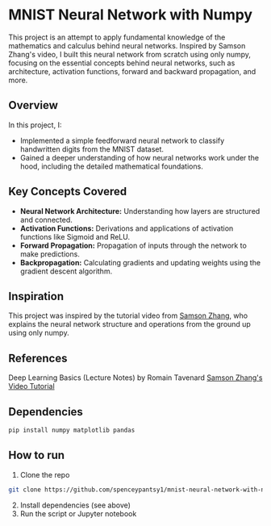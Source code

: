 # MNIST Neural Network with Numpy
This project is an attempt to apply fundamental knowledge of the mathematics and calculus behind neural networks. Inspired by Samson Zhang's video, I built this neural network from scratch using only numpy, focusing on the essential concepts behind neural networks, such as architecture, activation functions, forward and backward propagation, and more.

## Overview
In this project, I:
- Implemented a simple feedforward neural network to classify handwritten digits from the MNIST dataset.
- Gained a deeper understanding of how neural networks work under the hood, including the detailed mathematical foundations.
  
## Key Concepts Covered
- **Neural Network Architecture:** Understanding how layers are structured and connected.
- **Activation Functions:** Derivations and applications of activation functions like Sigmoid and ReLU.
- **Forward Propagation:** Propagation of inputs through the network to make predictions.
- **Backpropagation:** Calculating gradients and updating weights using the gradient descent algorithm.

## Inspiration
This project was inspired by the tutorial video from [Samson Zhang](https://www.youtube.com/@SamsonZhangTheSalmon), who explains the neural network structure and operations from the ground up using only numpy.

## References
Deep Learning Basics (Lecture Notes) by Romain Tavenard
[Samson Zhang's Video Tutorial](https://youtu.be/w8yWXqWQYmU?si=KFBjRs50fVVLMsi2)

## Dependencies
```bash 
pip install numpy matplotlib pandas
```

## How to run
1. Clone the repo
```bash
git clone https://github.com/spenceypantsy1/mnist-neural-network-with-numpy.git
```
2. Install dependencies (see above)
3. Run the script or Jupyter notebook

